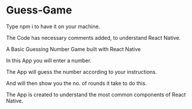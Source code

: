 # Guess-Game
Type npm i to have it on your machine.

The Code has necessary comments added, to understand React Native.

A Basic Guessing Number Game built with React Native

In this App you will enter a number.

The App will guess the number according to your instructions.

And will then show you the no. of rounds it take to do this.

The App is created to understand the most common components of React Native.

